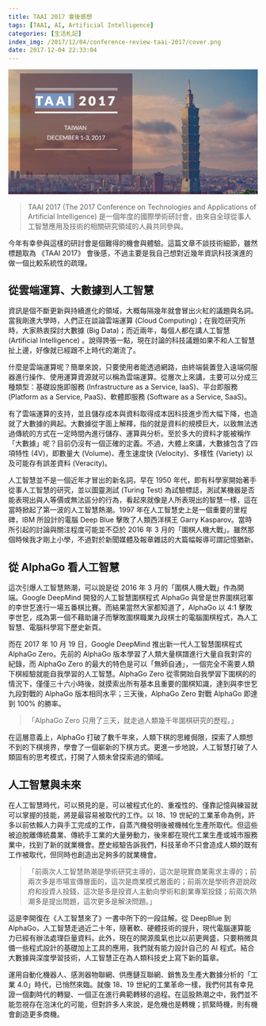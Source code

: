 ```yaml
---
title: TAAI 2017 會後感想
tags: [TAAI, AI, Artificial Intelligence]
categories: [生活札記]
index_img: /2017/12/04/conference-review-taai-2017/cover.png
date: 2017-12-04 22:33:04
---
```


![cover](/2017/12/04/conference-review-taai-2017/cover.png)

> TAAI 2017 (The 2017 Conference on Technologies and Applications of Artificial Intelligence) 是一個年度的國際學術研討會，由來自全球從事人工智慧應用及技術的相關研究領域的人員共同參與。

<!-- more -->

今年有幸參與這樣的研討會是個難得的機會與體驗。這篇文章不談技術細節，雖然標題取為 《TAAI 2017》 會後感，不過主要是我自己想對近幾年資訊科技演進的做一個比較系統性的疏理。

## 從雲端運算、大數據到人工智慧

資訊是個不斷更新與持續進化的領域，大概每隔幾年就會冒出火紅的議題與名詞。當我剛進大學時，人們正在談論雲端運算 (Cloud Computing)；在我唸研究所時，大家熱衷探討大數據 (Big Data)；而近兩年，每個人都在講人工智慧 (Artificial Intelligence) 。說得誇張一點，現在討論的科技議題如果不和人工智慧扯上邊，好像就已經跟不上時代的潮流了。

什麼是雲端運算呢？簡單來說，只要使用者能透過網路，由終端裝置登入遠端伺服器進行操作、使用運算資源就可以稱為雲端運算。從層次上來講，主要可以分成三種類型：基礎設施即服務 (Infrastructure as a Service, IaaS)、平台即服務 (Platform as a Service, PaaS)、軟體即服務 (Software as a Service, SaaS)。

有了雲端運算的支持，並且儲存成本與資料取得成本因科技進步而大幅下降，也造就了大數據的興起。大數據從字面上解釋，指的就是資料的規模巨大，以致無法透過傳統的方式在一定時間內進行儲存、運算與分析。至於多大的資料才能被稱作「大數據」呢？目前仍沒有一個正確的定義。不過，大體上來講，大數據包含了四項特性 (4V)，即數量大 (Volume)、產生速度快 (Velocity)、多樣性 (Variety) 以及可能存有誤差資料 (Veracity)。

人工智慧並不是一個近年才冒出的新名詞，早在 1950 年代，即有科學家開始著手從事人工智慧的研究，並以圖靈測試 (Turing Test) 為試驗標誌，測試某機器是否能表現出與人等價或無法區分的行為，看起來就像是人所表現出的智慧一樣，這在當時掀起了第一波的人工智慧熱潮。1997 年在人工智慧史上是一個重要的里程碑，IBM 所設計的電腦 Deep Blue 擊敗了人類西洋棋王 Garry Kasparov。當時所引起的討論與關注程度可能並不亞於 2016 年 3 月的「圍棋人機大戰」。雖然那個時候我才剛上小學，不過對於新聞媒體及報章雜誌的大篇幅報導可謂記憶猶新。

## 從 AlphaGo 看人工智慧

這次引爆人工智慧熱潮，可以說是從 2016 年 3 月的「圍棋人機大戰」作為開端。Google DeepMind 開發的人工智慧圍棋程式 AlphaGo 與曾是世界圍棋冠軍的李世乭進行一場五番棋比賽。而結果當然大家都知道了，AlphaGo 以 4:1 擊敗李世乭，成為第一個不藉助讓子而擊敗圍棋職業九段棋士的電腦圍棋程式，為人工智慧、電腦科學寫下歷史新頁。

而在 2017 年 10 月 19 日，Google DeepMind 推出新一代人工智慧圍棋程式 AlphaGo Zero。先前的 AlphaGo 版本學習了人類大量棋譜進行大量自我對弈的紀錄，而 AlphaGo Zero 的最大的特色是可以「無師自通」，一個完全不需要人類下棋經驗就能自我學習的人工智慧。AlphaGo Zero 從零開始自我學習下圍棋的的情況下，僅僅三十六小時後，就摸索出所有基本且重要的圍棋知識，達到與李世乭九段對戰的 AlphaGo 版本相同水平；三天後，AlphaGo Zero 對戰 AlphaGo 即達到 100% 的勝率。

>「AlphaGo Zero 只用了三天，就走過人類幾千年圍棋研究的歷程。」

在這層意義上，AlphaGo 打破了數千年來，人類下棋的思維侷限，探索了人類想不到的下棋境界，學會了一個嶄新的下棋方式。更進一步地說，人工智慧打破了人類固有的思考模式，打開了人類未曾探索過的領域。

## 人工智慧與未來

在人工智慧時代，可以預見的是，可以被程式化的、重複性的、僅靠記憶與練習就可以掌握的技能，將是最容易被取代的工作。以 18、19 世紀的工業革命為例，許多以前依賴人力與手工完成的工作，自蒸汽機發明後被機械化生產所取代。但這些被迫脫離傳統農業、傳統手工業的大量勞動力，後來都在現代工業生產或城市服務業中，找到了新的就業機會。歷史經驗告訴我們，科技革命不只會造成人類的既有工作被取代，但同時也創造出足夠多的就業機會。

>「前兩次人工智慧熱潮是學術研究主導的，這次是現實商業需求主導的；前兩次多是市場宣傳層面的，這次是商業模式層面的；前兩次是學術界遊說政府和投資人投錢，這次是多是投資人主動向學術和創業專案投錢；前兩次熱潮多是提出問題，這次更多是解決問題。」

這是李開復在《人工智慧來了》一書中所下的一段註解。從 DeepBlue 到 AlphaGo，人工智慧走過近二十年，隨著軟、硬體技術的提升，現代電腦運算能力已經有辦法處理巨量資料。此外，現在的開源風氣也比以前更興盛，只要稍微具備一些程式設計的基礎加上工具的應用，我們就有能力設計自己的 AI 程式。結合大數據與深度學習技術，人工智慧正在為人類科技史上寫下新的篇章。

運用自動化機器人、感測器物聯網、供應鏈互聯網、銷售及生產大數據分析的「工業 4.0」時代，已悄然來臨。就像 18、19 世紀的工業革命一樣，我們何其有幸見證一個劃時代的轉變、一個正在進行典範轉移的過程。在這股熱潮之中，我們並不能忽視存在泡沫化的可能，但對許多人來說，是危機也是轉機；抓緊時機，則有機會創造更多商機。
